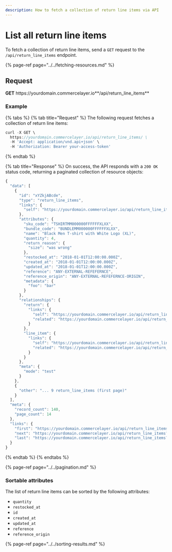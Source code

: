 ```yaml
---
description: How to fetch a collection of return line items via API
---
```


# List all return line items

To fetch a collection of return line items, send a `GET` request to the `/api/return_line_items` endpoint.

{% page-ref page="../../fetching-resources.md" %}

## Request

**GET** https://<i></i>yourdomain.commercelayer.io**/api/return_line_items**

### **Example**

{% tabs %}
{% tab title="Request" %}
The following request fetches a collection of return line items:

```javascript
curl -X GET \
  https://yourdomain.commercelayer.io/api/return_line_items/ \
  -H 'Accept: application/vnd.api+json' \
  -H 'Authorization: Bearer your-access-token'
```
{% endtab %}

{% tab title="Response" %}
On success, the API responds with a `200 OK` status code, returning a paginated collection of resource objects:

```javascript
{
  "data": [
    {
      "id": "xYZkjABcde",
      "type": "return_line_items",
      "links": {
        "self": "https://yourdomain.commercelayer.io/api/return_line_items/xYZkjABcde"
      },
      "attributes": {
        "sku_code": "TSHIRTMM000000FFFFFFXLXX",
        "bundle_code": "BUNDLEMM000000FFFFFFXLXX",
        "name": "Black Men T-shirt with White Logo (XL)",
        "quantity": 4,
        "return_reason": {
          "size": "was wrong"
        },
        "restocked_at": "2018-01-01T12:00:00.000Z",
        "created_at": "2018-01-01T12:00:00.000Z",
        "updated_at": "2018-01-01T12:00:00.000Z",
        "reference": "ANY-EXTERNAL-REFEFERNCE",
        "reference_origin": "ANY-EXTERNAL-REFEFERNCE-ORIGIN",
        "metadata": {
          "foo": "bar"
        }
      },
      "relationships": {
        "return": {
          "links": {
            "self": "https://yourdomain.commercelayer.io/api/return_line_items/xYZkjABcde/relationships/return",
            "related": "https://yourdomain.commercelayer.io/api/return_line_items/xYZkjABcde/return"
          }
        },
        "line_item": {
          "links": {
            "self": "https://yourdomain.commercelayer.io/api/return_line_items/xYZkjABcde/relationships/line_item",
            "related": "https://yourdomain.commercelayer.io/api/return_line_items/xYZkjABcde/line_item"
          }
        }
      },
      "meta": {
        "mode": "test"
      }
    },
    {
      "other": "... 9 return_line_items (first page)"
    }
  ],
  "meta": {
    "record_count": 140,
    "page_count": 14
  },
  "links": {
    "first": "https://yourdomain.commercelayer.io/api/return_line_items?page[number]=1&page[size]=10",
    "next": "https://yourdomain.commercelayer.io/api/return_line_items?page[number]=2&page[size]=10",
    "last": "https://yourdomain.commercelayer.io/api/return_line_items?page[number]=14&page[size]=10"
  }
}
```
{% endtab %}
{% endtabs %}

{% page-ref page="../../pagination.md" %}

### Sortable attributes

The list of return line items can be sorted by the following attributes:

* `quantity`
* `restocked_at`
* `id`
* `created_at`
* `updated_at`
* `reference`
* `reference_origin`

{% page-ref page="../../sorting-results.md" %}

